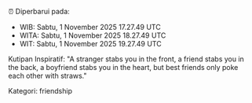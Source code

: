 ⏰ Diperbarui pada:
- WIB: Sabtu, 1 November 2025 17.27.49 UTC
- WITA: Sabtu, 1 November 2025 18.27.49 UTC
- WIT: Sabtu, 1 November 2025 19.27.49 UTC

Kutipan Inspiratif:
"A stranger stabs you in the front, a friend stabs you in the back, a boyfriend stabs you in the heart, but best friends only poke each other with straws."


Kategori: friendship

